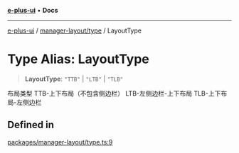 [**e-plus-ui**](../../../README.md) • **Docs**

***

[e-plus-ui](../../../modules.md) / [manager-layout/type](../README.md) / LayoutType

# Type Alias: LayoutType

> **LayoutType**: `"TTB"` \| `"LTB"` \| `"TLB"`

布局类型
TTB-上下布局（不包含侧边栏）
LTB-左侧边栏-上下布局
TLB-上下布局-左侧边栏

## Defined in

[packages/manager-layout/type.ts:9](https://github.com/c-eqian/e-plus-ui/blob/583356870441cbe8e3c917dfd7ad56ce5ac6f88a/packages/manager-layout/type.ts#L9)
